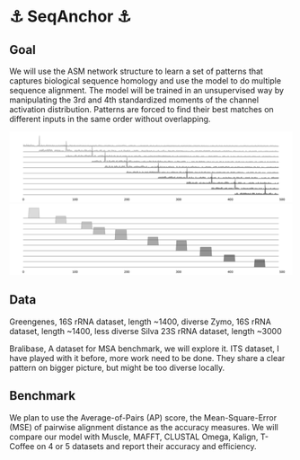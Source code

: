 # :anchor: SeqAnchor :anchor:

## Goal
We will use the ASM network structure to learn a set of patterns that captures biological sequence homology and use the model to do multiple sequence alignment. The model will be trained in an unsupervised way by manipulating the 3rd and 4th standardized moments of the channel activation distribution. Patterns are forced to find their best matches on different inputs in the same order without overlapping.

![Test Image 1](gray_spike.png)
![Test Image 1](gray_anchor.png)

## Data
Greengenes, 16S rRNA dataset, length ~1400, diverse
Zymo, 16S rRNA dataset, length ~1400, less diverse
Silva 23S rRNA dataset, length ~3000

Bralibase, A dataset for MSA benchmark, we will explore it.
ITS dataset, I have played with it before, more work need to be done. They share a clear pattern on bigger picture, but might be too diverse locally.


## Benchmark
We plan to use the Average-of-Pairs (AP) score, the Mean-Square-Error (MSE) of pairwise alignment distance as the accuracy measures. We will compare our model with Muscle, MAFFT, CLUSTAL Omega, Kalign, T-Coffee on 4 or 5 datasets and report their accuracy and efficiency.
